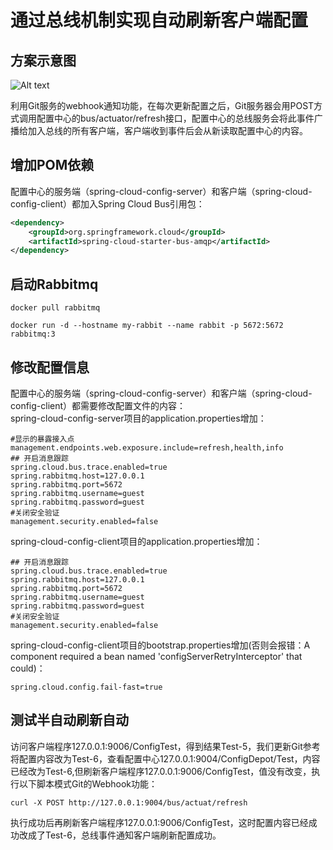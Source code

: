 # 通过总线机制实现自动刷新客户端配置

## 方案示意图

![Alt text](http://static.bluersw.com/images/spring-cloud-config-server/spring-cloud-config-server-08.png)  

利用Git服务的webhook通知功能，在每次更新配置之后，Git服务器会用POST方式调用配置中心的bus/actuator/refresh接口，配置中心的总线服务会将此事件广播给加入总线的所有客户端，客户端收到事件后会从新读取配置中心的内容。

## 增加POM依赖

配置中心的服务端（spring-cloud-config-server）和客户端（spring-cloud-config-client）都加入Spring Cloud Bus引用包：

```xml
<dependency>
    <groupId>org.springframework.cloud</groupId>
    <artifactId>spring-cloud-starter-bus-amqp</artifactId>
</dependency>
```

## 启动Rabbitmq

```shell
docker pull rabbitmq

docker run -d --hostname my-rabbit --name rabbit -p 5672:5672  rabbitmq:3

```

## 修改配置信息

配置中心的服务端（spring-cloud-config-server）和客户端（spring-cloud-config-client）都需要修改配置文件的内容：  
spring-cloud-config-server项目的application.properties增加：

```text
#显示的暴露接入点
management.endpoints.web.exposure.include=refresh,health,info
## 开启消息跟踪
spring.cloud.bus.trace.enabled=true
spring.rabbitmq.host=127.0.0.1
spring.rabbitmq.port=5672
spring.rabbitmq.username=guest
spring.rabbitmq.password=guest
#关闭安全验证
management.security.enabled=false
```

spring-cloud-config-client项目的application.properties增加：

```text
## 开启消息跟踪
spring.cloud.bus.trace.enabled=true
spring.rabbitmq.host=127.0.0.1
spring.rabbitmq.port=5672
spring.rabbitmq.username=guest
spring.rabbitmq.password=guest
#关闭安全验证
management.security.enabled=false
```

spring-cloud-config-client项目的bootstrap.properties增加(否则会报错：A component required a bean named 'configServerRetryInterceptor' that could)：

```text
spring.cloud.config.fail-fast=true
```

## 测试半自动刷新自动

访问客户端程序127.0.0.1:9006/ConfigTest，得到结果Test-5，我们更新Git参考将配置内容改为Test-6，查看配置中心127.0.0.1:9004/ConfigDepot/Test，内容已经改为Test-6,但刷新客户端程序127.0.0.1:9006/ConfigTest，值没有改变，执行以下脚本模式Git的Webhook功能：

```shell
curl -X POST http://127.0.0.1:9004/bus/actuat/refresh
```

执行成功后再刷新客户端程序127.0.0.1:9006/ConfigTest，这时配置内容已经成功改成了Test-6，总线事件通知客户端刷新配置成功。  
